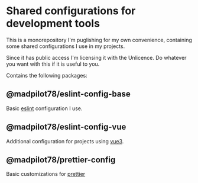 # Shared configurations for development tools

This is a monorepository I'm puglishing for my own convenience,
containing some shared configurations I use in my projects.

Since it has public access I'm licensing it with the Unlicence.
Do whatever you want with this if it is useful to you.

Contains the following packages:

## @madpilot78/eslint-config-base

Basic [eslint](https://eslint.org) configuration I use.

## @madpilot78/eslint-config-vue

Additional configuration for projects using [vue3](https://vuejs.org).

## @madpilot78/prettier-config

Basic customizations for [prettier](https://prettier.io)
